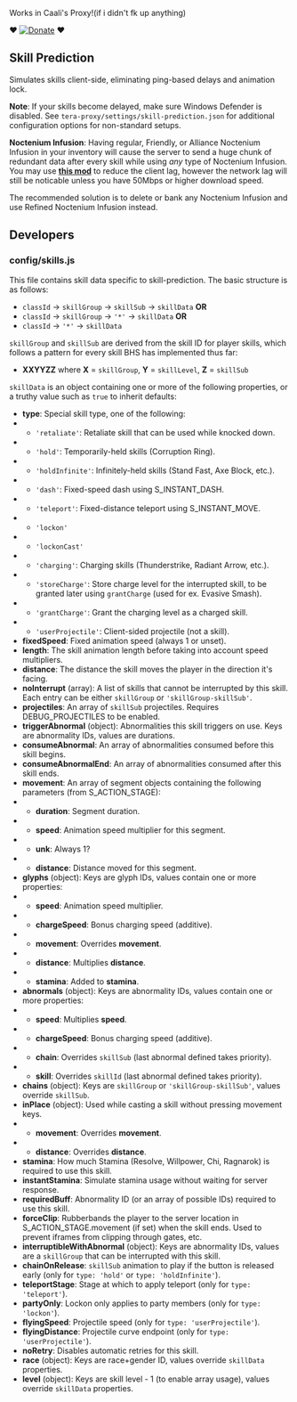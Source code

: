 Works in Caali's Proxy!(if i didn't fk up anything)

:heart: [![Donate](https://img.shields.io/badge/Donate-PayPal-ff69b4.svg)](https://www.paypal.com/cgi-bin/webscr?cmd=_donations&business=5MTKARBK2CNG8&lc=US&item_name=Pinkie%27s%20TERA%20Mods&currency_code=USD) :heart:

## Skill Prediction
Simulates skills client-side, eliminating ping-based delays and animation lock.

**Note**: If your skills become delayed, make sure Windows Defender is disabled. See `tera-proxy/settings/skill-prediction.json` for additional configuration options for non-standard setups.

**Noctenium Infusion**: Having regular, Friendly, or Alliance Noctenium Infusion in your inventory will cause the server to send a huge chunk of redundant data after every skill while using *any* type of Noctenium Infusion. You may use **[this mod](https://github.com/mister-kay/no-more-noctenium-lag)** to reduce the client lag, however the network lag will still be noticable unless you have 50Mbps or higher download speed.

The recommended solution is to delete or bank any Noctenium Infusion and use Refined Noctenium Infusion instead.

## Developers
### config/skills.js
This file contains skill data specific to skill-prediction. The basic structure is as follows:
* `classId` -> `skillGroup` -> `skillSub` -> `skillData` **OR**
* `classId` -> `skillGroup` -> `'*'` -> `skillData` **OR**
* `classId` -> `'*'` -> `skillData`

`skillGroup` and `skillSub` are derived from the skill ID for player skills, which follows a pattern for every skill BHS has implemented thus far:
* **XXYYZZ** where **X** = `skillGroup`, **Y** = `skillLevel`, **Z** = `skillSub`

`skillData` is an object containing one or more of the following properties, or a truthy value such as `true` to inherit defaults:
* **type**: Special skill type, one of the following:
* * `'retaliate'`: Retaliate skill that can be used while knocked down.
* * `'hold'`: Temporarily-held skills (Corruption Ring).
* * `'holdInfinite'`: Infinitely-held skills (Stand Fast, Axe Block, etc.).
* * `'dash'`: Fixed-speed dash using S_INSTANT_DASH.
* * `'teleport'`: Fixed-distance teleport using S_INSTANT_MOVE.
* * `'lockon'`
* * `'lockonCast'`
* * `'charging'`: Charging skills (Thunderstrike, Radiant Arrow, etc.).
* * `'storeCharge'`: Store charge level for the interrupted skill, to be granted later using `grantCharge` (used for ex. Evasive Smash).
* * `'grantCharge'`: Grant the charging level as a charged skill.
* * `'userProjectile'`: Client-sided projectile (not a skill).
* **fixedSpeed**: Fixed animation speed (always 1 or unset).
* **length**: The skill animation length before taking into account speed multipliers.
* **distance**: The distance the skill moves the player in the direction it's facing.
* **noInterrupt** (array): A list of skills that cannot be interrupted by this skill. Each entry can be either `skillGroup` or `'skillGroup-skillSub'`.
* **projectiles**: An array of `skillSub` projectiles. Requires DEBUG_PROJECTILES to be enabled.
* **triggerAbnormal** (object): Abnormalities this skill triggers on use. Keys are abnormality IDs, values are durations.
* **consumeAbnormal**: An array of abnormalities consumed before this skill begins.
* **consumeAbnormalEnd**: An array of abnormalities consumed after this skill ends.
* **movement**: An array of segment objects containing the following parameters (from S_ACTION_STAGE):
* * **duration**: Segment duration.
* * **speed**: Animation speed multiplier for this segment.
* * **unk**: Always 1?
* * **distance**: Distance moved for this segment.
* **glyphs** (object): Keys are glyph IDs, values contain one or more properties:
* * **speed**: Animation speed multiplier.
* * **chargeSpeed**: Bonus charging speed (additive).
* * **movement**: Overrides **movement**.
* * **distance**: Multiplies **distance**.
* * **stamina**: Added to **stamina**.
* **abnormals** (object): Keys are abnormality IDs, values contain one or more properties:
* * **speed**: Multiplies **speed**.
* * **chargeSpeed**: Bonus charging speed (additive).
* * **chain**: Overrides `skillSub` (last abnormal defined takes priority).
* * **skill**: Overrides `skillId` (last abnormal defined takes priority).
* **chains** (object): Keys are `skillGroup` or `'skillGroup-skillSub'`, values override `skillSub`.
* **inPlace** (object): Used while casting a skill without pressing movement keys.
* * **movement**: Overrides **movement**.
* * **distance**: Overrides **distance**.
* **stamina**: How much Stamina (Resolve, Willpower, Chi, Ragnarok) is required to use this skill.
* **instantStamina**: Simulate stamina usage without waiting for server response.
* **requiredBuff**: Abnormality ID (or an array of possible IDs) required to use this skill.
* **forceClip**: Rubberbands the player to the server location in S_ACTION_STAGE.movement (if set) when the skill ends. Used to prevent iframes from clipping through gates, etc.
* **interruptibleWithAbnormal** (object): Keys are abnormality IDs, values are a `skillGroup` that can be interrupted with this skill.
* **chainOnRelease**: `skillSub` animation to play if the button is released early (only for `type: 'hold'` or `type: 'holdInfinite'`).
* **teleportStage**: Stage at which to apply teleport (only for `type: 'teleport'`).
* **partyOnly**: Lockon only applies to party members (only for `type: 'lockon'`).
* **flyingSpeed**: Projectile speed (only for `type: 'userProjectile'`).
* **flyingDistance**: Projectile curve endpoint (only for `type: 'userProjectile'`).
* **noRetry**: Disables automatic retries for this skill.
* **race** (object): Keys are race+gender ID, values override `skillData` properties.
* **level** (object): Keys are skill level - 1 (to enable array usage), values override `skillData` properties.
